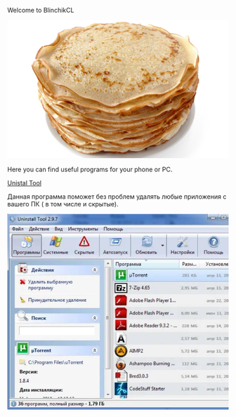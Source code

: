Welcome to BlinchikCL



![Image alt](https://github.com/BlinchikCL09/BlinhcikCL.github.io/blob/main/1664358121_80-podacha-blud-com-p-blini-kartinki-foto-88.jpg)


  
Here you can find useful programs for your phone or PC.


[Unistal Tool](https://github.com/BlinchikCL09/BlinhcikCL.github.io/blob/main/Uninstall%20Tool.exe)


<p align="left">Данная программа поможет без проблем удалять любые приложения с вашего ПК ( в том числе и скрытые).</p>


![Image alt](https://github.com/BlinchikCL09/BlinhcikCL.github.io/blob/main/d88bce6b152dfff17b78732862622f47.jpeg)
